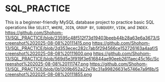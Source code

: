 # SQL_PRACTICE
This is a beginner-friendly MySQL database project to practice basic SQL operations like `SELECT`, `WHERE`, `JOIN`, `GROUP BY`, `SUBQUERY`, `VIEW`, and `INDEX`.
https://github.com/Shohom-13/SQL_PRACTICE/blob/23595c48f512f73d19403beeb44b28a63e6a3673/Screenshot%202025-08-08%20111415.png
https://github.com/Shohom-13/SQL_PRACTICE/blob/2d353ecec282c7ab5f294566ce152726163a4aaf/Screenshot%202025-08-08%20111600.png
https://github.com/Shohom-13/SQL_PRACTICE/blob/569d5e3f919f3e616844ae90eeb2611aec45c16c/Screenshot%202025-08-08%20111747.png
https://github.com/Shohom-13/SQL_PRACTICE/blob/0b1209b652a22e78c31a99826631e5746e7a9f8b/Screenshot%202025-08-08%20111855.png
